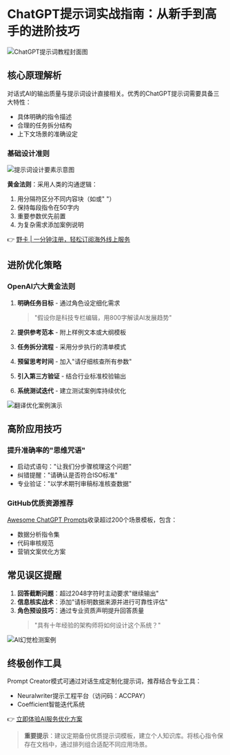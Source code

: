 # ChatGPT提示词实战指南：从新手到高手的进阶技巧

![ChatGPT提示词教程封面图](https://bbtdd.com/wp-content/uploads/img/254220689.webp)

## 核心原理解析
对话式AI的输出质量与提示词设计直接相关。优秀的ChatGPT提示词需要具备三大特性：
- 具体明确的指令描述
- 合理的任务拆分结构
- 上下文场景的准确设定

### 基础设计准则
![提示词设计要素示意图](https://bbtdd.com/wp-content/uploads/img/189825001.webp)

**黄金法则**：采用人类的沟通逻辑：
1. 用分隔符区分不同内容块（如或" "）
2. 保持每段指令在50字内
3. 重要参数优先前置
4. 为复杂需求添加案例说明

👉 [野卡 | 一分钟注册，轻松订阅海外线上服务](https://bbtdd.com/yeka)

## 进阶优化策略
### OpenAI六大黄金法则
1. **明确任务目标** - 通过角色设定细化需求  
   > "假设你是科技专栏编辑，用800字解读AI发展趋势"
   
2. **提供参考范本** - 附上样例文本或大纲模板  
3. **任务拆分流程** - 采用分步执行的清单模式
4. **预留思考时间** - 加入"请仔细核查所有参数"
5. **引入第三方验证** - 结合行业标准校验输出
6. **系统测试迭代** - 建立测试案例库持续优化

![翻译优化案例演示](https://bbtdd.com/wp-content/uploads/img/37039399589.webp)

## 高阶应用技巧
### 提升准确率的"思维咒语"
- 启动式语句："让我们分步骤梳理这个问题"
- 纠错提醒："请确认是否符合ISO标准"
- 专业验证："以学术期刊审稿标准核查数据"

### GitHub优质资源推荐
[Awesome ChatGPT Prompts](https://github.com/f/awesome-chatgpt-prompts)收录超过200个场景模板，包含：
- 数据分析指令集
- 代码审核规范
- 营销文案优化方案

## 常见误区提醒
1. **回答截断问题**：超过2048字符时主动要求"继续输出"
2. **信息核实战术**：添加"请标明数据来源并进行可靠性评估"
3. **角色预设技巧**：通过专业资质声明提升回答质量  
   > "具有十年经验的架构师将如何设计这个系统？"

![AI幻觉检测案例](https://bbtdd.com/wp-content/uploads/img/1414267754.webp)

## 终极创作工具
Prompt Creator模式可通过对话生成定制化提示词，推荐结合专业工具：
- Neuralwriter提示工程平台（访问码：ACCPAY）
- Coefficient智能迭代系统

👉 [立即体验AI服务优化方案](https://bbtdd.com/yeka)

> **重要提示**：建议定期备份优质提示词模板，建立个人知识库。将核心指令保存在文档中，通过排列组合适配不同应用场景。
